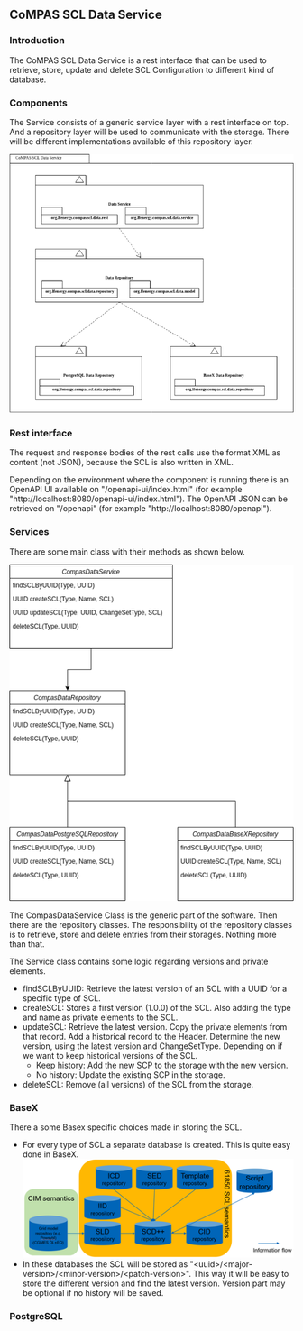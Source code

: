 <!--
SPDX-FileCopyrightText: 2021 Alliander N.V.

SPDX-License-Identifier: CC-BY-4.0
-->

## CoMPAS SCL Data Service

### Introduction
The CoMPAS SCL Data Service is a rest interface that can be used to retrieve, store, update and delete 
SCL Configuration to different kind of database. 

### Components
The Service consists of a generic service layer with a rest interface on top. And a repository layer 
will be used to communicate with the storage. There will be different implementations available of
this repository layer.

![Component Diagram](images/CoMPAS-SclDataService-ComponentDiagram.png)

### Rest interface
The request and response bodies of the rest calls use the format XML as content (not JSON), because the SCL is also written in XML. 

Depending on the environment where the component is running there is an OpenAPI UI available on "/openapi-ui/index.html" (for example "http://localhost:8080/openapi-ui/index.html").
The OpenAPI JSON can be retrieved on "/openapi" (for example "http://localhost:8080/openapi").

### Services
There are some main class with their methods as shown below. 

![Class Diagram](images/CoMPAS-SclDataService-Classdiagram.png)

The CompasDataService Class is the generic part of the software. Then there are the repository classes.
The responsibility of the repository classes is to retrieve, store and delete entries from their storages.
Nothing more than that.

The Service class contains some logic regarding versions and private elements.
- findSCLByUUID: Retrieve the latest version of an SCL with a UUID for a specific type of SCL.
- createSCL: Stores a first version (1.0.0) of the SCL. Also adding the type and name as private elements to the SCL.
- updateSCL: Retrieve the latest version. Copy the private elements from that record. Add a historical record to the Header. 
  Determine the new version, using the latest version and ChangeSetType.
  Depending on if we want to keep historical versions of the SCL.
  - Keep history: Add the new SCP to the storage with the new version.
  - No history: Update the existing SCP in the storage.
- deleteSCL: Remove (all versions) of the SCL from the storage.

### BaseX
There a some Basex specific choices made in storing the SCL. 
- For every type of SCL a separate database is created. This is quite easy done in BaseX.
  ![Databases](images/CoMPAS-SclDataService-Databases.png)
- In these databases the SCL will be stored as "\<uuid\>/\<major-version\>/\<minor-version\>/\<patch-version\>". 
  This way it will be easy to store the different version and find the latest version.
  Version part may be optional if no history will be saved.
  
### PostgreSQL
